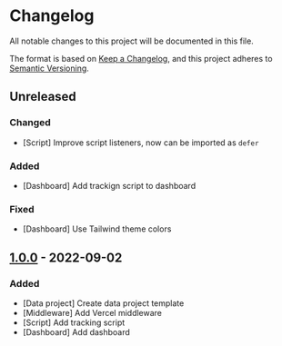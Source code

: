 # Changelog
All notable changes to this project will be documented in this file.

The format is based on [Keep a Changelog](https://keepachangelog.com/en/1.0.0/),
and this project adheres to [Semantic Versioning](https://semver.org/spec/v2.0.0.html).

## Unreleased
### Changed
- [Script] Improve script listeners, now can be imported as `defer`

### Added
- [Dashboard] Add trackign script to dashboard

### Fixed
- [Dashboard] Use Tailwind theme colors

## [1.0.0] - 2022-09-02
### Added
- [Data project] Create data project template
- [Middleware] Add Vercel middleware
- [Script] Add tracking script
- [Dashboard] Add dashboard

[Unreleased]: https://github.com/tinybirdco/web-analytics-starter-kit/compare/1.0.0...HEAD
<!-- [0.6.0]: https://github.com/tinybirdco/web-analytics-starter-kit/compare/0.5.0...0.6.0
[0.5.0]: https://github.com/tinybirdco/web-analytics-starter-kit/compare/0.4.0...0.5.0
[0.4.0]: https://github.com/tinybirdco/web-analytics-starter-kit/compare/0.3.0...0.4.0
[0.3.0]: https://github.com/tinybirdco/web-analytics-starter-kit/compare/0.2.0...0.3.0
[0.2.0]: https://github.com/tinybirdco/web-analytics-starter-kit/compare/0.1.0...0.2.0 -->
[1.0.0]: https://github.com/tinybirdco/web-analytics-starter-kit/tree/1.0.0
